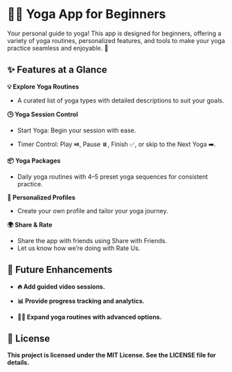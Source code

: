 # 🧘‍♀️ Yoga App for Beginners

  Your personal guide to yoga! This app is designed for beginners, offering a variety of yoga routines, personalized features, and tools to make your yoga practice seamless and enjoyable. 🌟



## ✨ Features at a Glance

**💡 Explore Yoga Routines**

- A curated list of yoga types with detailed descriptions to suit your goals.



**🕒 Yoga Session Control**

- Start Yoga: Begin your session with ease.

- Timer Control: Play ⏯️, Pause ⏸️, Finish ✅, or skip to the Next Yoga ➡️.



**📦 Yoga Packages**

- Daily yoga routines with 4–5 preset yoga sequences for consistent practice.



**👤 Personalized Profiles**

- Create your own profile and tailor your yoga journey.



**🌍 Share & Rate**

- Share the app with friends using Share with Friends.
- Let us know how we’re doing with Rate Us.



## 🌟 Future Enhancements

- **🔥 Add guided video sessions.**

- **📊 Provide progress tracking and analytics.**

- **🧘‍♀️ Expand yoga routines with advanced options.**


## 📜 License
**This project is licensed under the MIT License. See the LICENSE file for details.**
